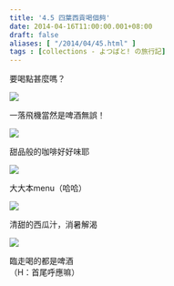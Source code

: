 ```yaml
---
title: '4.5 四葉西貢喝個夠'
date: 2014-04-16T11:00:00.001+08:00
draft: false
aliases: [ "/2014/04/45.html" ]
tags : [collections - よつばと! の旅行記]
---
```


要喝點甚麼嗎？  

![](/images/yotsuba4e1.jpg)

一落飛機當然是啤酒無誤！  

![](/images/yotsuba4e2.jpg)

甜品般的咖啡好好味耶  

![](/images/yotsuba4e3.jpg)

大大本menu（哈哈）  

![](/images/yotsuba4e4.jpg)

清甜的西瓜汁，消暑解渴  

![](/images/yotsuba4e.jpg)

臨走喝的都是啤酒  
（H：首尾呼應嘛）
